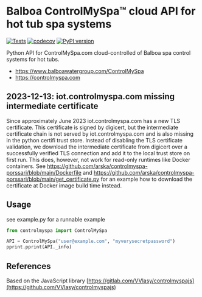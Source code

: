 # Balboa ControlMySpa™ cloud API for hot tub spa systems

[![Tests](https://github.com/arska/controlmyspa/actions/workflows/main.yml/badge.svg)](https://github.com/arska/controlmyspa/actions/workflows/main.yml)
[![codecov](https://codecov.io/gh/arska/controlmyspa/branch/main/graph/badge.svg?token=H2107AXHOX)](https://codecov.io/gh/arska/controlmyspa)
[![PyPI version](https://badge.fury.io/py/controlmyspa.svg)](https://badge.fury.io/py/controlmyspa)

Python API for ControlMySpa.com cloud-controlled of Balboa spa control systems for hot tubs.

- https://www.balboawatergroup.com/ControlMySpa
- https://controlmyspa.com

## 2023-12-13: iot.controlmyspa.com missing intermediate certificate

Since approximately June 2023 iot.controlmyspa.com has a new TLS certificate. This certificate is signed by digicert, but the intermediate certificate chain is not served by iot.controlmyspa.com and is also missing in the python certifi trust store. Instead of disabling the TLS certificate validation, we download the intermediate certificate from digicert over a successfully verified TLS connection and add it to the local trust store on first run. This does, however, not work for read-only runtimes like Docker containers. See https://github.com/arska/controlmyspa-porssari/blob/main/Dockerfile and https://github.com/arska/controlmyspa-porssari/blob/main/get_certificate.py for an example how to download the certificate at Docker image build time instead.

## Usage

see example.py for a runnable example

```python
from controlmyspa import ControlMySpa

API = ControlMySpa("user@example.com", "myverysecretpassword")
pprint.pprint(API._info)
```

## References

Based on the JavaScript library [https://gitlab.com/VVlasy/controlmyspajs](https://github.com/VVlasy/controlmyspajs)
